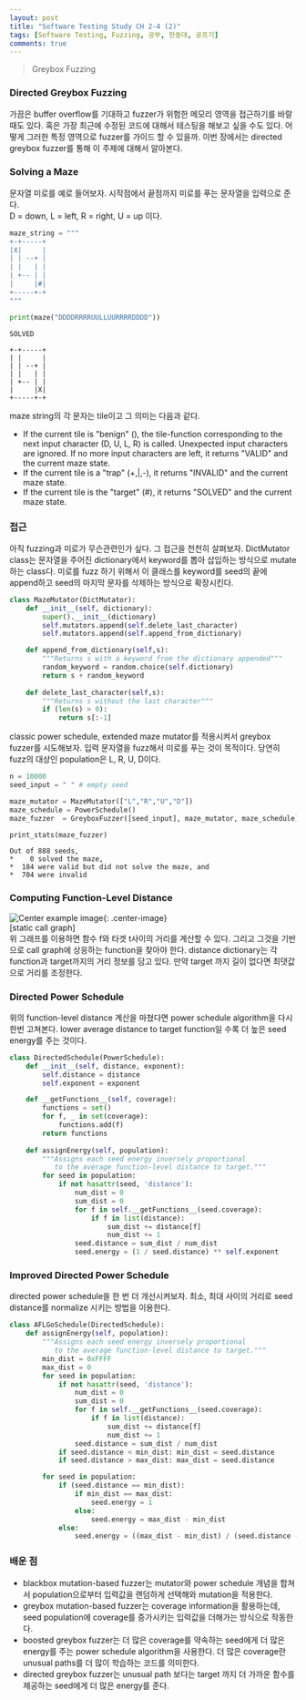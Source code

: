```yaml
---
layout: post
title: "Software Testing Study CH 2-4 (2)"
tags: [Software Testing, Fuzzing, 공부, 한동대, 공프기]
comments: true
---
```


> Greybox Fuzzing  

### Directed Greybox Fuzzing  
가끔은 buffer overflow를 기대하고 fuzzer가 위험한 메모리 영역을 접근하기를 바랄 때도 있다. 혹은 가장 최근에 수정된 코드에 대해서 테스팅을 해보고 싶을 수도 있다. 어떻게 그러한 특정 영역으로 fuzzer를 가이드 할 수 있을까. 이번 장에서는 directed greybox fuzzer를 통해 이 주제에 대해서 알아본다.  

### Solving a Maze  
문자열 미로를 예로 들어보자. 시작점에서 끝점까지 미로를 푸는 문자열을 입력으로 준다.  
D = down, L = left, R = right, U = up 이다.  

~~~python
maze_string = """
+-+-----+
|X|     |
| | --+ |
| |   | |
| +-- | |
|     |#|
+-----+-+
"""
~~~

~~~python
print(maze("DDDDRRRRUULLUURRRRDDDD"))
~~~

~~~
SOLVED

+-+-----+
| |     |
| | --+ |
| |   | |
| +-- | |
|     |X|
+-----+-+
~~~

maze string의 각 문자는 tile이고 그 의미는 다음과 같다.  
- If the current tile is "benign" (), the tile-function corresponding to the next input character (D, U, L, R) is called. Unexpected input characters are ignored. If no more input characters are left, it returns "VALID" and the current maze state.  
- If the current tile is a "trap" (+,|,-), it returns "INVALID" and the current maze state.  
- If the current tile is the "target" (#), it returns "SOLVED" and the current maze state.  

### 접근  
아직 fuzzing과 미로가 무슨관련인가 싶다. 그 접근을 천천히 살펴보자. DictMutator class는 문자열을 주어진 dictionary에서 keyword를 뽑아 삽입하는 방식으로 mutate하는 class다. 미로를 fuzz 하기 위해서 이 클래스를 keyword를 seed의 끝에 append하고 seed의 마지막 문자를 삭제하는 방식으로 확장시킨다.  

~~~python
class MazeMutator(DictMutator):
    def __init__(self, dictionary):
        super().__init__(dictionary)
        self.mutators.append(self.delete_last_character)
        self.mutators.append(self.append_from_dictionary)

    def append_from_dictionary(self,s):
        """Returns s with a keyword from the dictionary appended"""
        random_keyword = random.choice(self.dictionary)
        return s + random_keyword
    
    def delete_last_character(self,s):
        """Returns s without the last character"""
        if (len(s) > 0):
            return s[:-1]
~~~

classic power schedule, extended maze mutator를 적용시켜서 greybox fuzzer를 시도해보자. 입력 문자열을 fuzz해서 미로를 푸는 것이 목적이다. 당연히 fuzz의 대상인 population은 L, R, U, D이다.  

~~~python
n = 10000
seed_input = " " # empty seed

maze_mutator = MazeMutator(["L","R","U","D"])
maze_schedule = PowerSchedule()
maze_fuzzer  = GreyboxFuzzer([seed_input], maze_mutator, maze_schedule)

print_stats(maze_fuzzer)
~~~
~~~
Out of 888 seeds, 
*    0 solved the maze, 
*  184 were valid but did not solve the maze, and 
*  704 were invalid
~~~

### Computing Function-Level Distance  
![Center example image](https://user-images.githubusercontent.com/35067611/61849464-5c908200-aeec-11e9-84f1-efa2c0be60d9.png "Center"){: .center-image}  
[static call graph]  
위 그래프를 이용하면 함수 f와 타겟 t사이의 거리를 계산할 수 있다. 그리고 그것을 기반으로 call graph에 상응하는 function을 찾아야 한다. distance dictionary는 각 function과 target까지의 거리 정보를 담고 있다. 만약 target 까지 길이 없다면 최댓값으로 거리를 조정한다.

### Directed Power Schedule  
위의 function-level distance 계산을 마쳤다면 power schedule algorithm을 다시한번 고쳐본다. lower average distance to target function일 수록 더 높은 seed energy를 주는 것이다.  
~~~python
class DirectedSchedule(PowerSchedule):
    def __init__(self, distance, exponent):
        self.distance = distance
        self.exponent = exponent

    def __getFunctions__(self, coverage):
        functions = set()
        for f, _ in set(coverage):
            functions.add(f)
        return functions
    
    def assignEnergy(self, population):
        """Assigns each seed energy inversely proportional
           to the average function-level distance to target."""
        for seed in population:
            if not hasattr(seed, 'distance'):
                num_dist = 0
                sum_dist = 0
                for f in self.__getFunctions__(seed.coverage):
                    if f in list(distance):
                        sum_dist += distance[f]
                        num_dist += 1
                seed.distance = sum_dist / num_dist
                seed.energy = (1 / seed.distance) ** self.exponent
~~~

### Improved Directed Power Schedule  
directed power schedule을 한 번 더 개선시켜보자. 최소, 최대 사이의 거리로 seed distance를 normalize 시키는 방법을 이용한다. 
~~~python
class AFLGoSchedule(DirectedSchedule):
    def assignEnergy(self, population):
        """Assigns each seed energy inversely proportional
           to the average function-level distance to target."""
        min_dist = 0xFFFF
        max_dist = 0
        for seed in population:
            if not hasattr(seed, 'distance'):
                num_dist = 0
                sum_dist = 0
                for f in self.__getFunctions__(seed.coverage):
                    if f in list(distance):
                        sum_dist += distance[f]
                        num_dist += 1
                seed.distance = sum_dist / num_dist
            if seed.distance < min_dist: min_dist = seed.distance
            if seed.distance > max_dist: max_dist = seed.distance

        for seed in population:
            if (seed.distance == min_dist):
                if min_dist == max_dist:
                    seed.energy = 1
                else: 
                    seed.energy = max_dist - min_dist
            else:
                seed.energy = ((max_dist - min_dist) / (seed.distance - min_dist)) 
~~~

### 배운 점  
- blackbox mutation-based fuzzer는 mutator와 power schedule 개념을 합쳐서 population으로부터 입력값을 랜덤하게 선택해와 mutation을 적용한다.  
- greybox mutation-based fuzzer는 coverage information을 활용하는데, seed population에 coverage를 증가시키는 입력값을 더해가는 방식으로 작동한다.  
- boosted greybox fuzzer는 더 많은 coverage를 약속하는 seed에게 더 많은 energy를 주는 power schedule algorithm을 사용한다. 더 많은 coverage란 unusual paths를 더 많이 학습하는 코드를 의미한다.  
- directed greybox fuzzer는 unusual path 보다는 target 까지 더 가까운 함수를 제공하는 seed에게 더 많은 energy를 준다.